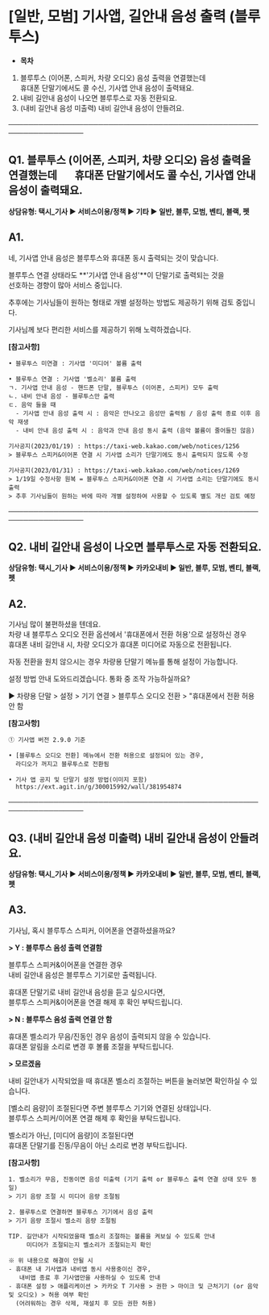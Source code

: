 # [일반, 모범] 기사앱, 길안내 음성 출력 (블루투스)

* **목차**

1. 블루투스 (이어폰, 스피커, 차량 오디오) 음성 출력을 연결했는데  
   휴대폰 단말기에서도 콜 수신, 기사앱 안내 음성이 출력돼요.
2. 내비 길안내 음성이 나오면 블루투스로 자동 전환되요.
3. (내비 길안내 음성 미출력) 내비 길안내 음성이 안들려요.

─────────────────────────────────────────────────────────────────

**Q1. 블루투스 (이어폰, 스피커, 차량 오디오) 음성 출력을 연결했는데       휴대폰 단말기에서도 콜 수신, 기사앱 안내 음성이 출력돼요.**
------------------------------------------------------------------------------------

**상담유형: **택시\_기사 ▶ 서비스이용/정책 ▶ 기타 ▶ 일반, 블루, 모범, 벤티, 블랙, 펫****

**A1.**
-------

네, 기사앱 안내 음성은 블루투스와 휴대폰 동시 출력되는 것이 맞습니다.

블루투스 연결 상태라도 **'기사앱 안내 음성'**이 단말기로 출력되는 것을  
선호하는 경향이 많아 서비스 중입니다.

추후에는 기사님들이 원하는 형태로 개별 설정하는 방법도 제공하기 위해 검토 중입니다.

기사님께 보다 편리한 서비스를 제공하기 위해 노력하겠습니다.

**[참고사항]**

```
• 블루투스 미연결 : 기사앱 '미디어' 볼륨 출력  
  
• 블루투스 연결 : 기사앱 '벨소리' 볼륨 출력  
ㄱ. 기사앱 안내 음성 - 핸드폰 단말, 블루투스 (이어폰, 스피커) 모두 출력  
ㄴ. 내비 안내 음성 - 블루투스만 출력  
ㄷ. 음악 들을 때   
  - 기사앱 안내 음성 출력 시 : 음악은 안나오고 음성만 출력됨 / 음성 출력 종료 이후 음악 재생  
  - 내비 안내 음성 출력 시 : 음악과 안내 음성 동시 출력 (음악 볼륨이 줄어들진 않음)
```

```
기사공지(2023/01/19) : https://taxi-web.kakao.com/web/notices/1256  
> 블루투스 스피커&이어폰 연결 시 기사앱 소리가 단말기에도 동시 출력되지 않도록 수정  
  
기사공지(2023/01/31) : https://taxi-web.kakao.com/web/notices/1269  
> 1/19일 수정사항 원복 = 블루투스 스피커&이어폰 연결 시 기사앱 소리는 단말기에도 동시 출력  
> 추후 기사님들이 원하는 바에 따라 개별 설정하여 사용할 수 있도록 별도 개선 검토 예정
```

─────────────────────────────────────────────────────────────────

**Q2. 내비 길안내 음성이 나오면 블루투스로 자동 전환되요.**
-------------------------------------

**상담유형: **택시\_기사 ▶ 서비스이용/정책 ▶ 카카오내비 ▶ 일반, 블루, 모범, 벤티, 블랙, 펫****

**A2.**
-------

기사님 많이 불편하셨을 텐데요.  
차량 내 블루투스 오디오 전환 옵션에서 '휴대폰에서 전환 허용'으로 설정하신 경우  
휴대폰 내비 길안내 시, 차량 오디오가 휴대폰 미디어로 자동으로 전환됩니다.

자동 전환을 원치 않으시는 경우 차량용 단말기 메뉴를 통해 설정이 가능합니다.

설정 방법 안내 도와드리겠습니다. 통화 중 조작 가능하실까요?

▶ 차량용 단말 > 설정 > 기기 연결 > 블루투스 오디오 전환 > "휴대폰에서 전환 허용 안 함

**[참고사항]**

```
① 기사앱 버전 2.9.0 기준  
  
• [블루투스 오디오 전환] 메뉴에서 전환 허용으로 설정되어 있는 경우,   
  라디오가 꺼지고 블루투스로 전환됨  
  
• 기사 앱 공지 및 단말기 설정 방법(이미지 포함)   
  https://ext.agit.in/g/300015992/wall/381954874
```

─────────────────────────────────────────────────────────────────

**Q3. (내비 길안내 음성 미출력) 내비 길안내 음성이 안들려요.**
----------------------------------------

**상담유형: **택시\_기사 ▶ 서비스이용/정책 ▶ 카카오내비 ▶ 일반, 블루, 모범, 벤티, 블랙, 펫****

**A3.**
-------

기사님, 혹시 블루투스 스피커, 이어폰을 연결하셨을까요?

**> Y : 블루투스 음성 출력 연결함**

블루투스 스피커&이어폰을 연결한 경우  
내비 길안내 음성은 블루투스 기기로만 출력됩니다.

휴대폰 단말기로 내비 길안내 음성을 듣고 싶으시다면,  
블루투스 스피커&이어폰을 연결 해제 후 확인 부탁드립니다.

**> N : 블루투스 음성 출력 연결 안 함**

휴대폰 벨소리가 무음/진동인 경우 음성이 출력되지 않을 수 있습니다.   
휴대폰 알림을 소리로 변경 후 볼륨 조절을 부탁드립니다.

**> 모르겠음**

내비 길안내가 시작되었을 때 휴대폰 벨소리 조절하는 버튼을 눌러보면 확인하실 수 있습니다.

[벨소리 음량]이 조절된다면 주변 블루투스 기기와 연결된 상태입니다.   
블루투스 스피커/이어폰 연결 해제 후 확인을 부탁드립니다.

벨소리가 아닌, [미디어 음량]이 조절된다면   
휴대폰 단말기를 진동/무음이 아닌 소리로 변경 부탁드립니다.

**[참고사항]**

```
1. 벨소리가 무음, 진동이면 음성 미출력 (기기 출력 or 블루투스 출력 연결 상태 모두 동일)   
> 기기 음량 조절 시 미디어 음량 조절됨  
  
2. 블루투스로 연결하면 블루투스 기기에서 음성 출력   
> 기기 음량 조절시 벨소리 음량 조절됨  
  
TIP. 길안내가 시작되었을때 벨소리 조절하는 볼륨을 켜보실 수 있도록 안내  
     미디어가 조절되는지 벨소리가 조절되는지 확인  
  
※ 위 내용으로 해결이 안될 시  
- 휴대폰 내 기사앱과 내비앱 동시 사용중이신 경우,   
   내비앱 종료 후 기사앱만을 사용하실 수 있도록 안내   
- 휴대폰 설정 > 애플리케이션 > 카카오 T 기사용 > 권한 > 마이크 및 근처기기 (or 음악 및 오디오) > 허용 여부 확인   
  (어려워하는 경우 삭제, 재설치 후 모든 권한 허용)
```